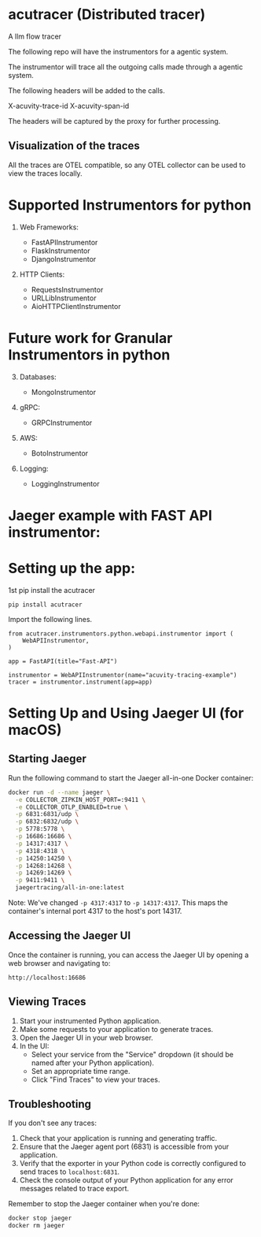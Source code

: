 # acutracer (Distributed tracer)
A llm flow tracer


The following repo will have the instrumentors for a agentic system.

The instrumentor will trace all the outgoing calls made through a agentic system.

The following headers will be added to the calls.

X-acuvity-trace-id
X-acuvity-span-id

The headers will be captured by the proxy for further processing.

## Visualization of the traces

All the traces are OTEL compatible, so any OTEL collector can be used to view the traces locally.

# Supported Instrumentors for python

1. Web Frameworks:
   - FastAPIInstrumentor
   - FlaskInstrumentor
   - DjangoInstrumentor

2. HTTP Clients:
   - RequestsInstrumentor
   - URLLibInstrumentor
   - AioHTTPClientInstrumentor

# Future work for Granular Instrumentors in python

3. Databases:
   - MongoInstrumentor

4. gRPC:
   - GRPCInstrumentor

5. AWS:
   - BotoInstrumentor

6. Logging:
   - LoggingInstrumentor

# Jaeger example with FAST API instrumentor:

# Setting up the app:

1st pip install the acutracer

```
pip install acutracer
```

Import the following lines.

```
from acutracer.instrumentors.python.webapi.instrumentor import (
    WebAPIInstrumentor,
)

app = FastAPI(title="Fast-API")

instrumentor = WebAPIInstrumentor(name="acuvity-tracing-example")
tracer = instrumentor.instrument(app=app)
```
# Setting Up and Using Jaeger UI (for macOS)

## Starting Jaeger

Run the following command to start the Jaeger all-in-one Docker container:

```bash
docker run -d --name jaeger \
  -e COLLECTOR_ZIPKIN_HOST_PORT=:9411 \
  -e COLLECTOR_OTLP_ENABLED=true \
  -p 6831:6831/udp \
  -p 6832:6832/udp \
  -p 5778:5778 \
  -p 16686:16686 \
  -p 14317:4317 \
  -p 4318:4318 \
  -p 14250:14250 \
  -p 14268:14268 \
  -p 14269:14269 \
  -p 9411:9411 \
  jaegertracing/all-in-one:latest
```

Note: We've changed `-p 4317:4317` to `-p 14317:4317`. This maps the container's internal port 4317 to the host's port 14317.

## Accessing the Jaeger UI

Once the container is running, you can access the Jaeger UI by opening a web browser and navigating to:

```
http://localhost:16686
```

## Viewing Traces

1. Start your instrumented Python application.
2. Make some requests to your application to generate traces.
3. Open the Jaeger UI in your web browser.
4. In the UI:
   - Select your service from the "Service" dropdown (it should be named after your Python application).
   - Set an appropriate time range.
   - Click "Find Traces" to view your traces.

## Troubleshooting

If you don't see any traces:
1. Check that your application is running and generating traffic.
2. Ensure that the Jaeger agent port (6831) is accessible from your application.
3. Verify that the exporter in your Python code is correctly configured to send traces to `localhost:6831`.
4. Check the console output of your Python application for any error messages related to trace export.

Remember to stop the Jaeger container when you're done:

```bash
docker stop jaeger
docker rm jaeger
```
